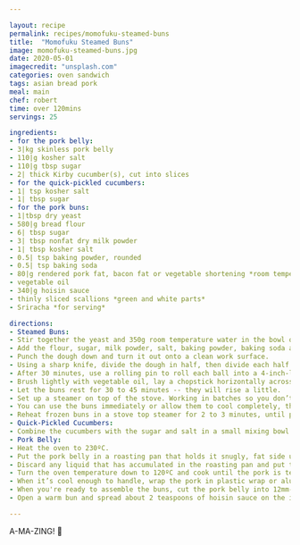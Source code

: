 ```yaml
---

layout: recipe
permalink: recipes/momofuku-steamed-buns
title:  "Momofuku Steamed Buns"
image: momofuku-steamed-buns.jpg
date: 2020-05-01
imagecredit: "unsplash.com"
categories: oven sandwich
tags: asian bread pork
meal: main
chef: robert
time: over 120mins
servings: 25

ingredients:
- for the pork belly:
- 3|kg skinless pork belly
- 110|g kosher salt
- 110|g tbsp sugar
- 2| thick Kirby cucumber(s), cut into slices
- for the quick-pickled cucumbers:
- 1| tsp kosher salt
- 1| tbsp sugar
- for the pork buns:
- 1|tbsp dry yeast
- 580|g bread flour
- 6| tbsp sugar
- 3| tbsp nonfat dry milk powder
- 1| tbsp kosher salt
- 0.5| tsp baking powder, rounded
- 0.5| tsp baking soda
- 80|g rendered pork fat, bacon fat or vegetable shortening *room temperature*
- vegetable oil
- 340|g hoisin sauce
- thinly sliced scallions *green and white parts*
- Sriracha *for serving*

directions:
- Steamed Buns:
- Stir together the yeast and 350g room temperature water in the bowl of a stand mixer fitted with a dough hook. 
- Add the flour, sugar, milk powder, salt, baking powder, baking soda and fat and mix on the lowest speed setting for 8 to 10 minutes. The dough should gather together into a ball on the hook. - Lightly oil a large bowl and put the dough in it, turning it over to coat it with the oil. Cover the bowl with a dry kitchen towel and put it in a warm place and let the dough rise until it doubles in size, about 1 hour 15 minutes.
- Punch the dough down and turn it out onto a clean work surface. 
- Using a sharp knife, divide the dough in half, then divide each half into 5 equal pieces. Gently roll the pieces into logs, then cut each log into 5 pieces, making 50 pieces total. They should be about the size of a Ping-Pong ball and weigh about 25 grams each. Roll each piece into a ball and set them on baking sheets. Cover them loosely with plastic wrap and let them rise for 30 minutes. While they're rising, cut out fifty 4-inch squares of parchment paper.
- After 30 minutes, use a rolling pin to roll each ball into a 4-inch-long oval. 
- Brush lightly with vegetable oil, lay a chopstick horizontally across the center of the oval and fold the oval over onto itself to form a bun. Gently pull out the chopstick, leaving the bun folded, and transfer it to a square of parchment paper. Put it back under the plastic wrap and form the rest of the buns. 
- Let the buns rest for 30 to 45 minutes -- they will rise a little.
- Set up a steamer on top of the stove. Working in batches so you don’t crowd the steamer, steam the buns on the parchment squares for 10 minutes. 
- You can use the buns immediately or allow them to cool completely, then put them in plastic freezer bags and freeze for up to 2 months. 
- Reheat frozen buns in a stove top steamer for 2 to 3 minutes, until puffy, soft, and warmed all the way through. Freeze half the buns in airtight bags for another time.
- Quick-Pickled Cucumbers:
- Combine the cucumbers with the sugar and salt in a small mixing bowl and toss to coat. Let sit for 5 to 10 minutes. Use right away or refrigerate for up to 4 hours.
- Pork Belly:
- Heat the oven to 230ºC.
- Put the pork belly in a roasting pan that holds it snugly, fat side up. Combine 110g salt and 110g sugar in a small bowl and rub all over the pork. Cover with plastic wrap and refrigerate for at least 6 hours, and no longer than 24.
- Discard any liquid that has accumulated in the roasting pan and put the pork belly in the oven. Cook for 1 hour, basting it with the rendered fat halfway through, until it's golden brown.
- Turn the oven temperature down to 120ºC and cook until the pork is tender, another 1 hour and 15 minutes or so. Transfer the pork to a plate, decant the fat and the meat juices from the pan and reserve it for the buns. Allow the pork to cool slightly.
- When it’s cool enough to handle, wrap the pork in plastic wrap or aluminum foil and put it in the fridge until it’s thoroughly chilled and firm. *you can skip this step if you’re pressed for time, but the only way to get neat, nice-looking slices is to chill the belly thoroughly before slicing it*
- When you're ready to assemble the buns, cut the pork belly into 12mm-slices and just big enough to fit your buns. Warm them in a pan over medium heat for a minute or two, until soft and heated through.
- Open a warm bun and spread about 2 teaspoons of hoisin sauce on the inside. Add 2 pieces of pork belly, then a couple slices of pickle. Add a scattering of scallion and a squirt of Sriracha if you like. Repeat with the remaining buns, and eat!

---
```


A-MA-ZING! 🔪